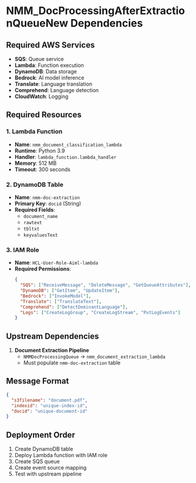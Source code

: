 # NMM_DocProcessingAfterExtractionQueueNew Dependencies

## Required AWS Services
- **SQS**: Queue service
- **Lambda**: Function execution
- **DynamoDB**: Data storage
- **Bedrock**: AI model inference
- **Translate**: Language translation
- **Comprehend**: Language detection
- **CloudWatch**: Logging

## Required Resources

### 1. Lambda Function
- **Name**: `nmm_document_classification_lambda`
- **Runtime**: Python 3.9
- **Handler**: `lambda_function.lambda_handler`
- **Memory**: 512 MB
- **Timeout**: 300 seconds

### 2. DynamoDB Table
- **Name**: `nmm-doc-extraction`
- **Primary Key**: `docid` (String)
- **Required Fields**:
  - `document_name`
  - `rawtext`
  - `tbltxt`
  - `keyvaluesText`

### 3. IAM Role
- **Name**: `HCL-User-Role-Aiml-lambda`
- **Required Permissions**:
  ```json
  {
    "SQS": ["ReceiveMessage", "DeleteMessage", "GetQueueAttributes"],
    "DynamoDB": ["GetItem", "UpdateItem"],
    "Bedrock": ["InvokeModel"],
    "Translate": ["TranslateText"],
    "Comprehend": ["DetectDominantLanguage"],
    "Logs": ["CreateLogGroup", "CreateLogStream", "PutLogEvents"]
  }
  ```

## Upstream Dependencies
1. **Document Extraction Pipeline**
   - `NMMDocProcessingQueue` → `nmm_document_extraction_lambda`
   - Must populate `nmm-doc-extraction` table

## Message Format
```json
{
  "s3filename": "document.pdf",
  "indexid": "unique-index-id",
  "docid": "unique-document-id"
}
```

## Deployment Order
1. Create DynamoDB table
2. Deploy Lambda function with IAM role
3. Create SQS queue
4. Create event source mapping
5. Test with upstream pipeline
